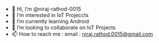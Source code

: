 - 👋 Hi, I’m @niraj-rathod-0015
- 👀 I’m interested in IoT Projeccts
- 🌱 I’m currently learning Android
- 💞️ I’m looking to collaborate on IoT Projects
- 📫 How to reach me : email : niraj.rathod.0015@gmail.com

<!---
niraj-rathod-0015/niraj-rathod-0015 is a ✨ special ✨ repository because its `README.md` (this file) appears on your GitHub profile.
You can click the Preview link to take a look at your changes.
--->

